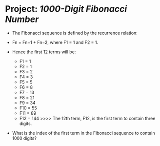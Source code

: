 # Project: *1000-Digit Fibonacci Number*

* The Fibonacci sequence is defined by the recurrence relation:

* Fn = Fn−1 + Fn−2, where F1 = 1 and F2 = 1.
* Hence the first 12 terms will be:

  - F1 = 1
  - F2 = 1
  - F3 = 2
  - F4 = 3
  - F5 = 5
  - F6 = 8
  - F7 = 13
  - F8 = 21
  - F9 = 34
  - F10 = 55
  - F11 = 89
  - F12 = 144   >>>>   The 12th term, F12, is the first term to contain three digits.

* What is the index of the first term in the Fibonacci sequence to contain 1000 digits?
